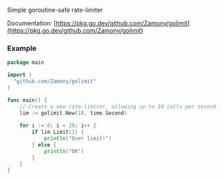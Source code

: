 Simple goroutine-safe rate-limiter

Documentation: [https://pkg.go.dev/github.com/Zamony/golimit](https://pkg.go.dev/github.com/Zamony/golimit)

### Example

```go
package main

import (
  "github.com/Zamony/golimit"
)

func main() {
    // Create a new rate-limiter, allowing up-to 10 calls per second
    lim := golimit.New(10, time.Second)
    
    for i := 0; i < 20; i++ {
        if lim.Limit(1) {
            println("Over limit!")
        } else {
            println("OK")
        }
    }
}
```
